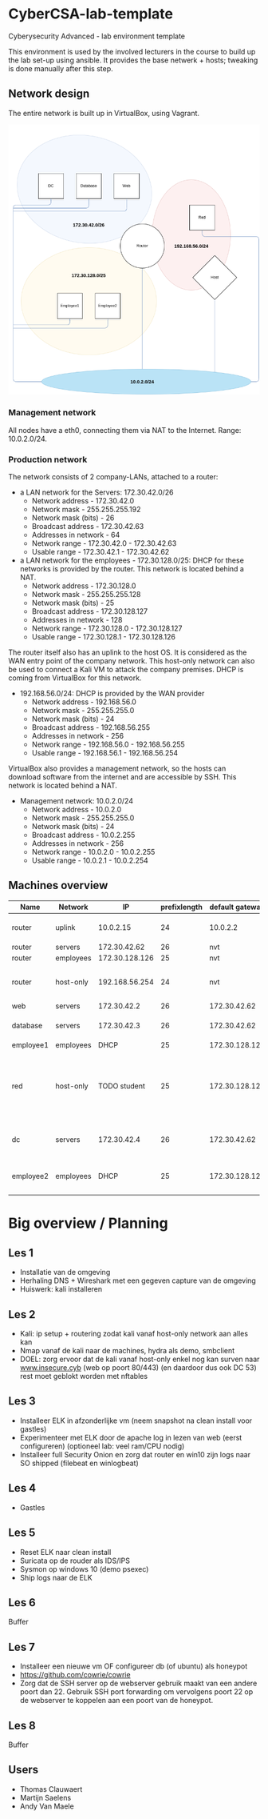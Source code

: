 # CyberCSA-lab-template
Cyberysecurity Advanced - lab environment template

This environment is used by the involved lecturers in the course to build up the lab set-up using ansible. 
It provides the base netwerk + hosts; tweaking is done manually after this step.

## Network design
The entire network is built up in VirtualBox, using Vagrant.

![network-overview](network-overview.png)

### Management network
All nodes have a eth0, connecting them via NAT to the Internet. Range: 10.0.2.0/24.

### Production network
The network consists of 2 company-LANs, attached to a router:
* a LAN network for the Servers: 172.30.42.0/26
    * Network address         - 172.30.42.0
    * Network mask            - 255.255.255.192
    * Network mask (bits)     - 26
    * Broadcast address       - 172.30.42.63
    * Addresses in network    - 64
    * Network range           - 172.30.42.0 - 172.30.42.63
    * Usable range            - 172.30.42.1 - 172.30.42.62
* a LAN network for the employees - 172.30.128.0/25: DHCP for these networks is provided by the router. This network is located behind a NAT.
    * Network address         - 172.30.128.0
    * Network mask            - 255.255.255.128
    * Network mask (bits)     - 25
    * Broadcast address       - 172.30.128.127
    * Addresses in network    - 128
    * Network range           - 172.30.128.0 - 172.30.128.127
    * Usable range            - 172.30.128.1 - 172.30.128.126

The router itself also has an uplink to the host OS. It is considered as the WAN entry point of the company network. This host-only network can also be used to connect a Kali VM to attack the company premises. DHCP is coming from VirtualBox for this network.
* 192.168.56.0/24: DHCP is provided by the WAN provider
    * Network address         - 192.168.56.0
    * Network mask            - 255.255.255.0
    * Network mask (bits)     - 24
    * Broadcast address       - 192.168.56.255
    * Addresses in network    - 256
    * Network range           - 192.168.56.0 - 192.168.56.255
    * Usable range            - 192.168.56.1 - 192.168.56.254

VirtualBox also provides a management network, so the hosts can download software from the internet and are accessible by SSH. This network is located behind a NAT.
* Management network: 10.0.2.0/24
    * Network address         - 10.0.2.0
    * Network mask            - 255.255.255.0
    * Network mask (bits)     - 24
    * Broadcast address       - 10.0.2.255
    * Addresses in network    - 256
    * Network range           - 10.0.2.0 - 10.0.2.255
    * Usable range            - 10.0.2.1 - 10.0.2.254

## Machines overview

Name      | Network   | IP             | prefixlength | default gateway | Remarks
--------- | --------- | -------------- | ------------ | --------------- | ---
router    | uplink    | 10.0.2.15      | 24           | 10.0.2.2        | Default virtualbox nat
router    | servers   | 172.30.42.62   | 26           | nvt             | 
router    | employees | 172.30.128.126 | 25           | nvt             | 
router    | host-only | 192.168.56.254 | 24           | nvt             | <-- interface to ssh too from host
web       | servers   | 172.30.42.2    | 26           | 172.30.42.62    | Webserver
database  | servers   | 172.30.42.3    | 26           | 172.30.42.62    | Lightweight MySQL Database
employee1 | employees | DHCP           | 25           | 172.30.128.126  | Ubuntu
red       | host-only | TODO student   | 25           | 172.30.128.126  | Kali outside the network (at the beginning), ip + routing is a todo for student
dc        | servers   | 172.30.42.4    | 26           | 172.30.42.62    | Windows AD server core with domain
employee2 | employees | DHCP           | 25           | 172.30.128.126  | Windows 10 client (domain joined) 


# Big overview / Planning

## Les 1

- Installatie van de omgeving
- Herhaling DNS + Wireshark met een gegeven capture van de omgeving
- Huiswerk: kali installeren

## Les 2

- Kali: ip setup + routering zodat kali vanaf host-only network aan alles kan
- Nmap vanaf de kali naar de machines, hydra als demo, smbclient
- DOEL: zorg ervoor dat de kali vanaf host-only enkel nog kan surven naar www.insecure.cyb (web op poort 80/443) (en daardoor dus ook DC 53) rest moet geblokt worden met nftables

## Les 3 

- Installeer ELK in afzonderlijke vm (neem snapshot na clean install voor gastles)
- Experimenteer met ELK door de apache log in lezen van web (eerst configureren) 
(optioneel lab: veel ram/CPU nodig)
- Installeer full Security Onion en zorg dat router en win10 zijn logs naar SO shipped (filebeat en winlogbeat)

## Les 4 

- Gastles 


## Les 5

- Reset ELK naar clean install
- Suricata op de rouder als IDS/IPS 
- Sysmon op windows 10 (demo psexec)
- Ship logs naar de ELK

## Les 6

Buffer

## Les 7

- Installeer een nieuwe vm OF configureer db (of ubuntu) als honeypot
- https://github.com/cowrie/cowrie 
- Zorg dat de SSH server op de webserver gebruik maakt van een andere poort dan 22. Gebruik SSH port forwarding om vervolgens poort 22 op de webserver te koppelen aan een poort van de honeypot. 

## Les 8

Buffer

## Users
* Thomas Clauwaert
* Martijn Saelens
* Andy Van Maele
